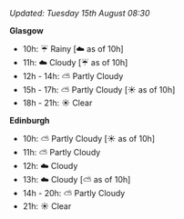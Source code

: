 *Updated: Tuesday 15th August 08:30*

**Glasgow**

* 10h: :umbrella: Rainy [:cloud: as of 10h]
* 11h: :cloud: Cloudy [:umbrella: as of 10h]
* 12h - 14h: :partly_sunny: Partly Cloudy
* 15h - 17h: :partly_sunny: Partly Cloudy [:sunny: as of 10h]
* 18h - 21h: :sunny: Clear

**Edinburgh**

* 10h: :partly_sunny: Partly Cloudy [:sunny: as of 10h]
* 11h: :partly_sunny: Partly Cloudy
* 12h: :cloud: Cloudy
* 13h: :cloud: Cloudy [:partly_sunny: as of 10h]
* 14h - 20h: :partly_sunny: Partly Cloudy
* 21h: :sunny: Clear
